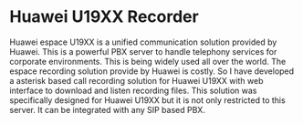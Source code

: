 # Huawei U19XX Recorder
Huawei espace U19XX is a unified communication solution provided by Huawei. This is a powerful PBX server to handle telephony services for corporate environments. This is being widely used all over the world. The espace recording solution provide by Huawei is costly. So I have developed a asterisk based call recording solution for Huawei U19XX with web interface to download and listen recording files. This solution was specifically designed for Huawei U19XX but it is not only restricted to this server. It can be integrated with any SIP based PBX.
